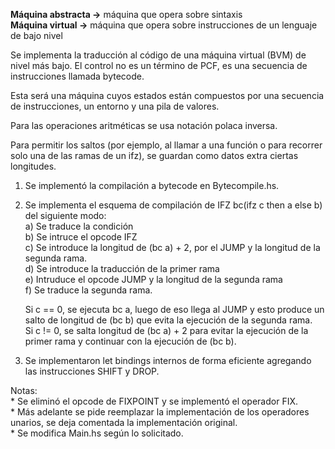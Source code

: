 **Máquina abstracta ->** máquina que opera sobre sintaxis  
**Máquina virtual ->** máquina que opera sobre instrucciones de un lenguaje de bajo nivel

Se implementa la traducción al código de una máquina virtual (BVM) de nivel más bajo. El control no es un término de PCF, es una secuencia de instrucciones llamada bytecode.

Esta será una máquina cuyos estados están compuestos por una secuencia de instrucciones, un entorno y una pila de valores.

Para las operaciones aritméticas se usa notación polaca inversa.

Para permitir los saltos (por ejemplo, al llamar a una función o para recorrer solo una de las ramas de un ifz), se guardan como datos extra ciertas longitudes.

1) Se implementó la compilación a bytecode en Bytecompile.hs.  
2) Se implementa el esquema de compilación de IFZ bc(ifz c then a else b) del siguiente modo:  
    a) Se traduce la condición  
    b) Se intruce el opcode IFZ  
    c) Se introduce la longitud de (bc a) + 2, por el JUMP y la longitud de la segunda rama.  
    d) Se introduce la traducción de la primer rama  
    e) Intruduce el opcode JUMP y la longitud de la segunda rama  
    f) Se traduce la segunda rama.  
    
    Si c == 0, se ejecuta bc a, luego de eso llega al JUMP y esto produce un salto de longitud de (bc b) que evita la ejecución de la segunda rama.  
    Si c != 0, se salta longitud de (bc a) + 2 para evitar la ejecución de la primer rama y continuar con la ejecución de (bc b).

3) Se implementaron let bindings internos de forma eficiente agregando las instrucciones SHIFT y DROP.

Notas:  
    * Se eliminó el opcode de FIXPOINT y se implementó el operador FIX.  
    * Más adelante se pide reemplazar la implementación de los operadores unarios, se deja comentada la implementación original.  
    * Se modifica Main.hs según lo solicitado.  